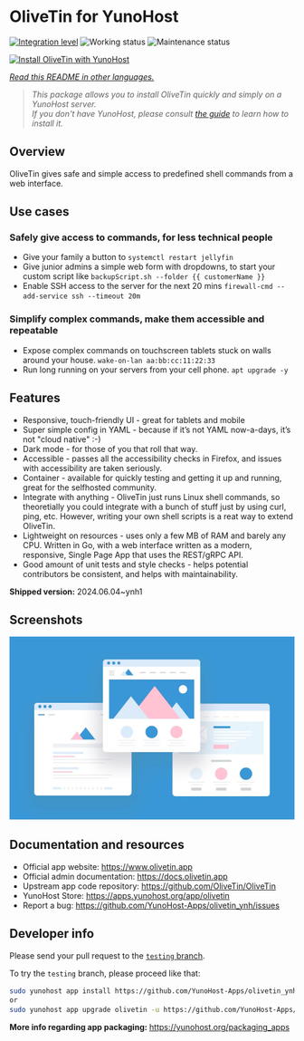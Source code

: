 <!--
N.B.: This README was automatically generated by <https://github.com/YunoHost/apps/tree/master/tools/readme_generator>
It shall NOT be edited by hand.
-->

# OliveTin for YunoHost

[![Integration level](https://dash.yunohost.org/integration/olivetin.svg)](https://dash.yunohost.org/appci/app/olivetin) ![Working status](https://ci-apps.yunohost.org/ci/badges/olivetin.status.svg) ![Maintenance status](https://ci-apps.yunohost.org/ci/badges/olivetin.maintain.svg)

[![Install OliveTin with YunoHost](https://install-app.yunohost.org/install-with-yunohost.svg)](https://install-app.yunohost.org/?app=olivetin)

*[Read this README in other languages.](./ALL_README.md)*

> *This package allows you to install OliveTin quickly and simply on a YunoHost server.*  
> *If you don't have YunoHost, please consult [the guide](https://yunohost.org/install) to learn how to install it.*

## Overview

OliveTin gives safe and simple access to predefined shell commands from a web interface.

## Use cases
###  Safely give access to commands, for less technical people

- Give your family a button to `systemctl restart jellyfin`
- Give junior admins a simple web form with dropdowns, to start your custom script like `backupScript.sh --folder {{ customerName }}`
- Enable SSH access to the server for the next 20 mins `firewall-cmd --add-service ssh --timeout 20m`

### Simplify complex commands, make them accessible and repeatable

- Expose complex commands on touchscreen tablets stuck on walls around your house. `wake-on-lan aa:bb:cc:11:22:33`
- Run long running on your servers from your cell phone. `apt upgrade -y`

## Features

- Responsive, touch-friendly UI - great for tablets and mobile
- Super simple config in YAML - because if it’s not YAML now-a-days, it’s not "cloud native" :-)
- Dark mode - for those of you that roll that way.
- Accessible - passes all the accessibility checks in Firefox, and issues with accessibility are taken seriously.
- Container - available for quickly testing and getting it up and running, great for the selfhosted community.
- Integrate with anything - OliveTin just runs Linux shell commands, so theoretially you could integrate with a bunch of stuff just by using curl, ping, etc. However, writing your own shell scripts is a reat way to extend OliveTin.
- Lightweight on resources - uses only a few MB of RAM and barely any CPU. Written in Go, with a web interface written as a modern, responsive, Single Page App that uses the REST/gRPC API.
- Good amount of unit tests and style checks - helps potential contributors be consistent, and helps with maintainability.


**Shipped version:** 2024.06.04~ynh1

## Screenshots

![Screenshot of OliveTin](./doc/screenshots/example.jpg)

## Documentation and resources

- Official app website: <https://www.olivetin.app>
- Official admin documentation: <https://docs.olivetin.app>
- Upstream app code repository: <https://github.com/OliveTin/OliveTin>
- YunoHost Store: <https://apps.yunohost.org/app/olivetin>
- Report a bug: <https://github.com/YunoHost-Apps/olivetin_ynh/issues>

## Developer info

Please send your pull request to the [`testing` branch](https://github.com/YunoHost-Apps/olivetin_ynh/tree/testing).

To try the `testing` branch, please proceed like that:

```bash
sudo yunohost app install https://github.com/YunoHost-Apps/olivetin_ynh/tree/testing --debug
or
sudo yunohost app upgrade olivetin -u https://github.com/YunoHost-Apps/olivetin_ynh/tree/testing --debug
```

**More info regarding app packaging:** <https://yunohost.org/packaging_apps>
